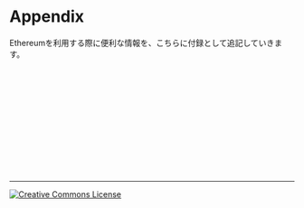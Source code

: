 # Appendix

Ethereumを利用する際に便利な情報を、こちらに付録として追記していきます。



<br/>
<br/>
<br/>
<br/>
<br/>
<br/>
<br/>
<br/>
<br/>
<br/>
<br/>

---
<a rel="license" href="http://creativecommons.org/licenses/by-sa/4.0/"><img alt="Creative Commons License" style="border-width:0" src="https://i.creativecommons.org/l/by-sa/4.0/88x31.png" /></a><br />
